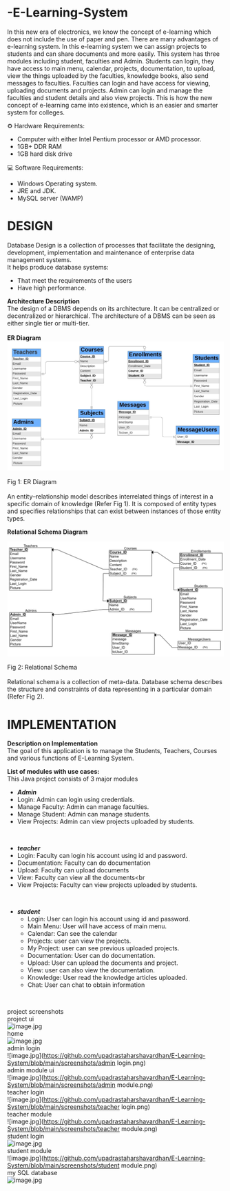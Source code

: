 # -E-Learning-System
In this new era of electronics, we know the concept of e-learning which does not include the use of paper and pen. There are many advantages of e-learning system. In this e-learning system we can assign projects to students and can share documents and more easily. This system has three modules including student, faculties and Admin. Students can login, they have access to main menu, calendar, projects, documentation, to upload, view the things uploaded by the faculties, knowledge books, also send messages to faculties. Faculties can login and have access for viewing, uploading documents and projects. Admin can login and manage the faculties and student details and also view projects. This is how the new concept of e-learning came into existence, which is an easier and smarter system for colleges.


⚙️    Hardware Requirements:<br>
*   Computer with either Intel Pentium processor or AMD processor.<br>
*   1GB+ DDR RAM<br>
*   1GB hard disk drive<br>


💻    Software Requirements:<br>
*   Windows Operating system.<br>
*   JRE and JDK.<br>	
*   MySQL server (WAMP)<br>

# DESIGN<br>
Database Design is a collection of processes that facilitate the designing, development, implementation and maintenance of enterprise data management systems.<br>
It helps produce database systems:<br>
*   That meet the requirements of the users<br>
*   Have high performance.<br>

**Architecture Description** <br>
The design of a DBMS depends on its architecture. It can be centralized or decentralized or hierarchical. The architecture of a DBMS can be seen as either single tier or multi-tier.<br><br>
**ER Diagram**
![image.jpg](https://github.com/upadrastaharshavardhan/-E-Learning-System/blob/main/diagram/ER_Diagram.jpg)

Fig 1: ER Diagram <br><br>
An entity–relationship model describes interrelated things of interest in a specific domain of knowledge (Refer Fig 1). It is composed of entity types and specifies relationships that can exist between instances of those entity types.

**Relational Schema Diagram**

![image_1.jpg](https://github.com/upadrastaharshavardhan/-E-Learning-System/blob/main/diagram/Relatoinal_Schema.jpg)

 Fig 2: Relational Schema <br><br>
Relational schema is a collection of meta-data. Database schema describes the structure and constraints of data representing in a particular domain (Refer Fig 2).

# IMPLEMENTATION <br>
**Description on Implementation**<br>
The goal of this application is to manage the Students, Teachers, Courses and various functions of E-Learning System.

**List of modules with use cases:**<br>
This Java project consists of 3 major modules
*  ***Admin***<br>
  *	Login: Admin can login using credentials.<br>
  * Manage Faculty:  Admin can manage faculties.<br>
  * Manage Student: Admin can manage students. <br>
  * View Projects: Admin can view projects uploaded by students.<br>
<br>

*  ***teacher***<br>
  * Login: Faculty can login his account using id and password.<br>
  * Documentation:  Faculty can do documentation <br>
  *	Upload: Faculty can upload documents<br>
  *	View: Faculty can view all the documents<br
  *	View Projects: Faculty can view projects uploaded by students.<br>
<br>

*  ***student***<br>
   *	Login: User can login his account using id and password. <br>
   *	Main Menu: User will have access of main menu.<br>
   *	Calendar: Can see the calendar<br>
   *	Projects:  user can view the projects.<br>
   *	My Project: user can see previous uploaded projects.<br>
   *	Documentation: User can do documentation.<br>
   *	Upload: User can upload the documents and project.<br>
   *	View: user can also view the documentation.<br>
   *	Knowledge: User read the knowledge articles uploaded.<br>
   *	Chat: User can chat to obtain information
<br>

project screenshots
<br>
project ui<br>
![image.jpg](https://github.com/upadrastaharshavardhan/E-Learning-System/blob/main/screenshots/ui.png)
<br>
home<br>
![image.jpg](https://github.com/upadrastaharshavardhan/E-Learning-System/blob/main/screenshots/hpme.png)
<br>
admin login<br>
![image.jpg](https://github.com/upadrastaharshavardhan/E-Learning-System/blob/main/screenshots/admin login.png)
<br>admin module ui<br>
![image.jpg](https://github.com/upadrastaharshavardhan/E-Learning-System/blob/main/screenshots/admin module.png)
<br>teacher login<br>
![image.jpg](https://github.com/upadrastaharshavardhan/E-Learning-System/blob/main/screenshots/teacher login.png)
<br>teacher module<br>
![image.jpg](https://github.com/upadrastaharshavardhan/E-Learning-System/blob/main/screenshots/teacher module.png)
<br>student login<br>
![image.jpg](https://github.com/upadrastaharshavardhan/E-Learning-System/blob/main/screenshots/studentlogin.png)
<br>student module<br>
![image.jpg](https://github.com/upadrastaharshavardhan/E-Learning-System/blob/main/screenshots/student module.png)
<br> my SQL database <br>
![image.jpg](https://github.com/upadrastaharshavardhan/E-Learning-System/blob/main/screenshots/database.png)
<br>
